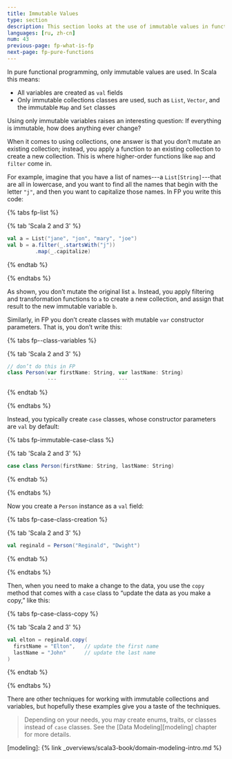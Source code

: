 ```yaml
---
title: Immutable Values
type: section
description: This section looks at the use of immutable values in functional programming.
languages: [ru, zh-cn]
num: 43
previous-page: fp-what-is-fp
next-page: fp-pure-functions
---
```



In pure functional programming, only immutable values are used.
In Scala this means:

- All variables are created as `val` fields
- Only immutable collections classes are used, such as `List`, `Vector`, and the immutable `Map` and `Set` classes

Using only immutable variables raises an interesting question: If everything is immutable, how does anything ever change?

When it comes to using collections, one answer is that you don’t mutate an existing collection; instead, you apply a function to an existing collection to create a new collection.
This is where higher-order functions like `map` and `filter` come in.

For example, imagine that you have a list of names---a `List[String]`---that are all in lowercase, and you want to find all the names that begin with the letter `"j"`, and then you want to capitalize those names.
In FP you write this code:

{% tabs fp-list %}

{% tab 'Scala 2 and 3' %}
```scala
val a = List("jane", "jon", "mary", "joe")
val b = a.filter(_.startsWith("j"))
         .map(_.capitalize)
```
{% endtab %}

{% endtabs %}

As shown, you don’t mutate the original list `a`.
Instead, you apply filtering and transformation functions to `a` to create a new collection, and assign that result to the new immutable variable `b`.

Similarly, in FP you don’t create classes with mutable `var` constructor parameters.
That is, you don’t write this:

{% tabs fp--class-variables %}

{% tab 'Scala 2 and 3' %}
```scala
// don’t do this in FP
class Person(var firstName: String, var lastName: String)
             ---                    ---
```
{% endtab %}

{% endtabs %}

Instead, you typically create `case` classes, whose constructor parameters are `val` by default:

{% tabs fp-immutable-case-class %}

{% tab 'Scala 2 and 3' %}
```scala
case class Person(firstName: String, lastName: String)
```
{% endtab %}

{% endtabs %}

Now you create a `Person` instance as a `val` field:

{% tabs fp-case-class-creation %}

{% tab 'Scala 2 and 3' %}
```scala
val reginald = Person("Reginald", "Dwight")
```
{% endtab %}

{% endtabs %}

Then, when you need to make a change to the data, you use the `copy` method that comes with a `case` class to “update the data as you make a copy,” like this:


{% tabs fp-case-class-copy %}

{% tab 'Scala 2 and 3' %}
```scala
val elton = reginald.copy(
  firstName = "Elton",   // update the first name
  lastName = "John"      // update the last name
)
```
{% endtab %}

{% endtabs %}

There are other techniques for working with immutable collections and variables, but hopefully these examples give you a taste of the techniques.

> Depending on your needs, you may create enums, traits, or classes instead of `case` classes.
> See the [Data Modeling][modeling] chapter for more details.



[modeling]: {% link _overviews/scala3-book/domain-modeling-intro.md %}
